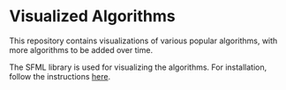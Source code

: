 # Visualized Algorithms

This repository contains visualizations of various popular algorithms, with more algorithms to be added over time.

The SFML library is used for visualizing the algorithms. For installation, follow the instructions <a href="https://www.sfml-dev.org/tutorials/2.6/start-linux.php">here</a>.
